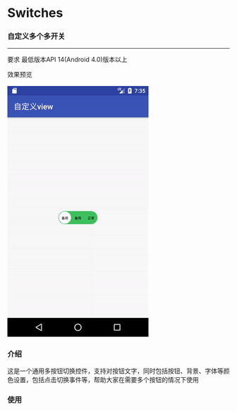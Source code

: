 # Switches 
### 自定义多个多开关
---

 要求 最低版本API 14(Android 4.0)版本以上

 效果预览<br/>
 <br/>
  ![image](20170807103954.gif)
  
### 介绍

   这是一个通用多按钮切换控件，支持对按钮文字，同时包括按钮、背景、字体等颜色设置，包括点击切换事件等，帮助大家在需要多个按钮的情况下使用

### 使用

 
  